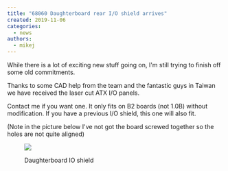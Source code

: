 ```yaml
---
title: "68060 Daughterboard rear I/O shield arrives"
created: 2019-11-06
categories: 
  - news
authors: 
  - mikej
---
```


While there is a lot of exciting new stuff going on, I'm still trying to finish off some old commitments.

Thanks to some CAD help from the team and the fantastic guys in Taiwan we have received the laser cut ATX I/O panels.

Contact me if you want one. It only fits on B2 boards (not 1.0B) without modification. If you have a previous I/O shield, this one will also fit.

(Note in the picture below I've not got the board screwed together so the holes are not quite aligned)

<figure>

![](@assets/images/post/db_io-1024x491.jpg)

<figcaption>Daughterboard IO shield</figcaption>
</figure>